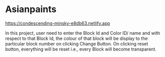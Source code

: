 # Asianpaints

https://condescending-minsky-e8db63.netlify.app

In this project, user need to enter the Block Id and Color ID/ name and with respect to that Block Id, the colour of that block will be display to the particular block number on clicking Change Button.
On clicking reset button, everything will be reset i.e., every Block will become transparent.
